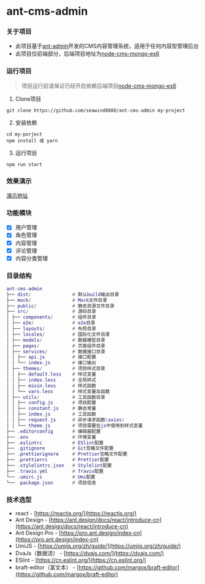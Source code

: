 # ant-cms-admin
### 关于项目
- 此项目基于[ant-admin](https://github.com/zuiidea/antd-admin)开发的CMS内容管理系统，适用于任何内容型管理后台
- 此项目仅前端部分，后端项目地址为[node-cms-mongo-es6](https://github.com/seawind8888/node-cms-mongo-es6)



### 运行项目
> 项目运行前请保证已经开启依赖后端项目[node-cms-mongo-es6](https://github.com/seawind8888/node-cms-mongo-es6)

1. Clone项目
```
git clone https://github.com/seawind8888/ant-cms-admin my-project
```

2. 安装依赖
```
cd my-porject
npm install 或 yarn
```

3. 运行项目
```
npm run start
```

### 效果演示
[演示地址](http://47.244.103.124:8000)



### 功能模块

- [x] 用户管理
- [x] 角色管理
- [x] 内容管理
- [x] 评论管理
- [x] 内容分类管理

### 目录结构

``` lua
ant-cms-admin
├── dist/               # 默认build输出目录
├── mock/               # Mock文件目录
├── public/             # 静态资源文件目录
├── src/                # 源码目录
│ ├── components/       # 组件目录
│ ├── e2e/              # e2e目录
│ ├── layouts/          # 布局目录
│ ├── locales/          # 国际化文件目录
│ ├── models/           # 数据模型目录
│ ├── pages/            # 页面组件目录
│ ├── services/         # 数据接口目录
│ │ ├── api.js          # 接口配置
│ │ └── index.js        # 接口输出
│ ├── themes/           # 项目样式目录
│ │ ├── default.less    # 样式变量
│ │ ├── index.less      # 全局样式
│ │ ├── mixin.less      # 样式函数
│ │ └── vars.less       # 样式变量及函数
│ ├── utils/            # 工具函数目录
│ │ ├── config.js       # 项目配置
│ │ ├── constant.js     # 静态常量
│ │ ├── index.js        # 工具函数
│ │ ├── request.js      # 异步请求函数(axios)
│ │ └── theme.js        # 项目需要在js中使用到样式变量
├── .editorconfig       # 编辑器配置
├── .env                # 环境变量
├── .eslintrc           # ESlint配置
├── .gitignore          # Git忽略文件配置
├── .prettierignore     # Prettier忽略文件配置
├── .prettierrc         # Prettier配置
├── .stylelintrc.json   # Stylelint配置
├── .travis.yml         # Travis配置
└── .umirc.js           # Umi配置
└──  package.json       # 项目信息

```

### 技术选型

- react - [https://reactjs.org/](https://reactjs.org/)
- Ant Design - [https://ant.design/docs/react/introduce-cn](https://ant.design/docs/react/introduce-cn)
- Ant Design Pro - [https://pro.ant.design/index-cn](https://pro.ant.design/index-cn)
- UmiJS - [https://umijs.org/zh/guide/](https://umijs.org/zh/guide/)
- DvaJs（数据流） - [https://dvajs.com/](https://dvajs.com/)
- ESlint - [https://cn.eslint.org/](https://cn.eslint.org/)
- braft-editor（富文本） - [https://github.com/margox/braft-editor](https://github.com/margox/braft-editor)


